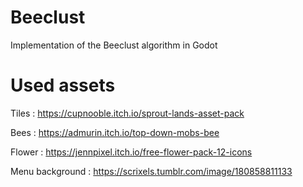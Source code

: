 # Beeclust

Implementation of the Beeclust algorithm in Godot

# Used assets

Tiles : https://cupnooble.itch.io/sprout-lands-asset-pack

Bees : https://admurin.itch.io/top-down-mobs-bee

Flower : https://jennpixel.itch.io/free-flower-pack-12-icons

Menu background : https://scrixels.tumblr.com/image/180858811133
